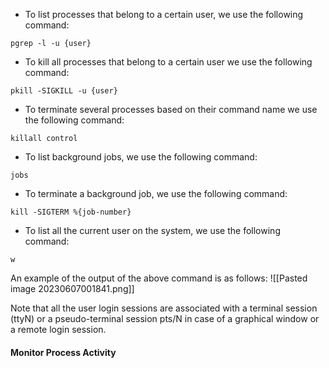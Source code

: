 
- To list processes that belong to a certain user, we use the following command:
```
pgrep -l -u {user}
```

- To kill all processes that belong to a certain user we use the following command:
```
pkill -SIGKILL -u {user}
```

- To terminate several processes based on their command name we use the following command:
```
killall control
```
- To list background jobs, we use the following command:
```
jobs
```

- To terminate a background job, we use the following command:
```
kill -SIGTERM %{job-number}
```

- To list all the current user on the system, we use the following command:
```
w
```

An example of the output of the above command is as follows:
![[Pasted image 20230607001841.png]]

Note that all the user login sessions are associated with a terminal session (ttyN) or a pseudo-terminal session pts/N in case of a graphical window or a remote login session.


#### Monitor Process Activity